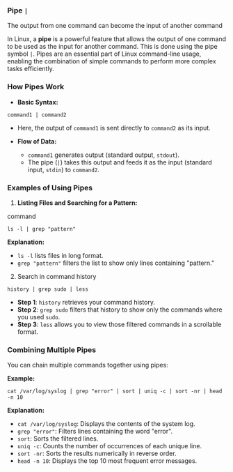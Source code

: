 
### Pipe `|`
The output from one command can become the input of another command

In Linux, a **pipe** is a powerful feature that allows the output of one command to be used as the input for another command. This is done using the pipe symbol `|`. Pipes are an essential part of Linux command-line usage, enabling the combination of simple commands to perform more complex tasks efficiently.

### How Pipes Work

- **Basic Syntax:**
```
command1 | command2
```

- Here, the output of `command1` is sent directly to `command2` as its input.

- **Flow of Data:**
    
    - `command1` generates output (standard output, `stdout`).
    - The pipe (`|`) takes this output and feeds it as the input (standard input, `stdin`) to `command2`.

### Examples of Using Pipes

1. **Listing Files and Searching for a Pattern:**

command

```
ls -l | grep "pattern"
```

**Explanation:**

- `ls -l` lists files in long format.
- `grep "pattern"` filters the list to show only lines containing "pattern."

2. Search in command history

```
history | grep sudo | less
```

- **Step 1**: `history` retrieves your command history.
- **Step 2**: `grep sudo` filters that history to show only the commands where you used `sudo`.
- **Step 3**: `less` allows you to view those filtered commands in a scrollable format.
### Combining Multiple Pipes

You can chain multiple commands together using pipes:

**Example:**

```
cat /var/log/syslog | grep "error" | sort | uniq -c | sort -nr | head -n 10
```

**Explanation:**

- `cat /var/log/syslog`: Displays the contents of the system log.
- `grep "error"`: Filters lines containing the word "error".
- `sort`: Sorts the filtered lines.
- `uniq -c`: Counts the number of occurrences of each unique line.
- `sort -nr`: Sorts the results numerically in reverse order.
- `head -n 10`: Displays the top 10 most frequent error messages.